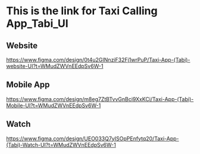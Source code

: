 # This is the link for Taxi Calling App_Tabi_UI   


## Website  

https://www.figma.com/design/0t4u2GINnziF32Fj1wrPuP/Taxi-App-(Tabi)-website-UI?t=WMudZWVnEEdpSv6W-1  

## Mobile App  

https://www.figma.com/design/m8eg7ZtBTvvGnBci9XxKCi/Taxi-App-(Tabi)-Mobile-UI?t=WMudZWVnEEdpSv6W-1  

## Watch  

https://www.figma.com/design/UEO033Q7yISOpPEnfytq20/Taxi-App-(Tabi)-Watch-UI?t=WMudZWVnEEdpSv6W-1

